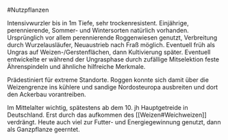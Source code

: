#Nutzpflanzen 


Intensivwurzler bis in 1m Tiefe, sehr trockenresistent. Einjährige, perennierende, Sommer- und Wintersorten natürlich vorhanden. Ursprünglich vor allem perennierende Roggenwiesen genutzt, Verbreitung durch Wurzelausläufer, Neuaustrieb nach Fraß möglich. Eventuell früh als Ungras auf Weizen-/Gerstenflächen, dann Kultivierung später. Eventuell entwickelte er während der Ungrasphase durch zufällige Mitselektion feste Ährenspindeln und ähnliche hilfreiche Merkmale.

Prädestiniert für extreme Standorte. Roggen konnte sich damit über die Weizengrenze ins kühlere und sandige Nordosteuropa ausbreiten und dort den Ackerbau vorantreiben.

Im Mittelalter wichtig, spätestens ab dem 10. jh Hauptgetreide in Deutschland. Erst durch das aufkommen des [[Weizen#Weichweizen]] verdrängt.
Heute auch viel zur Futter- und Energiegewinnung genutzt, dann als Ganzpflanze geerntet.